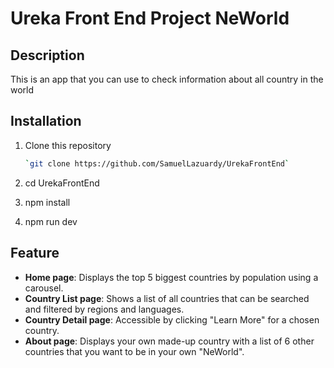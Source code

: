 # Ureka Front End Project NeWorld

## Description

This is an app that you can use to check information about all country in the world

## Installation

1. Clone this repository
    ```bash
    `git clone https://github.com/SamuelLazuardy/UrekaFrontEnd`

2. cd UrekaFrontEnd

3. npm install

4. npm run dev

## Feature

- **Home page**: Displays the top 5 biggest countries by population using a carousel.
- **Country List page**: Shows a list of all countries that can be searched and filtered by regions and languages.
- **Country Detail page**: Accessible by clicking "Learn More" for a chosen country.
- **About page**: Displays your own made-up country with a list of 6 other countries that you want to be in your own "NeWorld".
